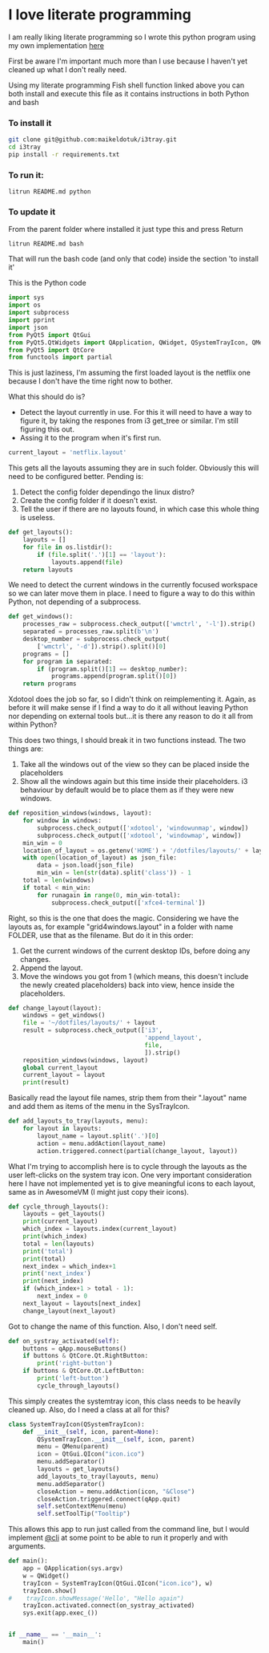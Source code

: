 # I love literate programming

I am really liking literate programming so I wrote this python program using my own implementation [here](https://github.com/maikeldotuk/literatefish)

First be aware I'm important much more than I use because I haven't yet cleaned up what I don't really need. 

Using my literate programming Fish shell function linked above you can both install and execute this file as it contains instructions in both Python and bash

### To install it

```bash
git clone git@github.com:maikeldotuk/i3tray.git
cd i3tray
pip install -r requirements.txt
```
### To run it:

```none
litrun README.md python
```

### To update it

From the parent folder where installed it just type this and press Return
```none
litrun README.md bash
```
That will run the bash code (and only that code) inside the section 'to install it'

This is the Python code
```python
import sys
import os
import subprocess
import pprint
import json
from PyQt5 import QtGui
from PyQt5.QtWidgets import QApplication, QWidget, QSystemTrayIcon, QMenu, qApp
from PyQt5 import QtCore
from functools import partial
```
This is just laziness, I'm assuming the first loaded layout is the netflix one because I don't have the time right now to bother. 

What this should do is?
* Detect the layout currently in use. 
	For this it will need to have a way to figure it, by taking the respones from i3 get_tree or similar. I'm still figuring this out. 
* Assing it to the program when it's first run. 

```python
current_layout = 'netflix.layout' 
```

This gets all the layouts assuming they are in such folder. Obviously this will need to be configured better. Pending is:
1. Detect the config folder dependingo the linux distro?
2. Create the config folder if it doesn't exist. 
3. Tell the user if there are no layouts found, in which case this whole thing is useless. 

```python
def get_layouts():
    layouts = []
    for file in os.listdir():
        if (file.split('.')[1] == 'layout'):
            layouts.append(file)
    return layouts
```
We need to detect the current windows in the currently focused workspace so we can later move them in place. I need to figure a way to do this within Python, not depending of a subprocess. 
```python
def get_windows():
    processes_raw = subprocess.check_output(['wmctrl', '-l']).strip()
    separated = processes_raw.split(b'\n')
    desktop_number = subprocess.check_output(
        ['wmctrl', '-d']).strip().split()[0]
    programs = []
    for program in separated:
        if (program.split()[1] == desktop_number):
            programs.append(program.split()[0])
    return programs
```
Xdotool does the job so far, so I didn't think on reimplementing it. Again, as before it will make sense if I find a way to do it all without leaving Python nor depending on external tools but...it is there any reason to do it all from within Python?

This does two things, I should break it in two functions instead. The two things are:
1. Take all the windows out of the view so they can be placed inside the placeholders
2. Show all the windows again but this time inside their placeholders. i3 behaviour by default would be to place them as if they were new windows. 

```python
def reposition_windows(windows, layout):
    for window in windows:
        subprocess.check_output(['xdotool', 'windowunmap', window])
        subprocess.check_output(['xdotool', 'windowmap', window])
    min_win = 0
    location_of_layout = os.getenv('HOME') + '/dotfiles/layouts/' + layout
    with open(location_of_layout) as json_file:
        data = json.load(json_file)
        min_win = len(str(data).split('class')) - 1
    total = len(windows)
    if total < min_win:
        for runagain in range(0, min_win-total):
            subprocess.check_output(['xfce4-terminal'])
```

Right, so this is the one that does the magic. Considering we have the layouts as, for example "grid4windows.layout" in a folder with name FOLDER, use that as the filename. But do it in this order:
1. Get the current windows of the current desktop IDs, before doing any changes. 
2. Append the layout. 
3. Move the windows you got from 1 (which means, this doesn't include the newly created placeholders) back into view, hence inside the placeholders. 

```python
def change_layout(layout):
    windows = get_windows()
    file = '~/dotfiles/layouts/' + layout
    result = subprocess.check_output(['i3',
                                      'append_layout',
                                      file,
                                      ]).strip()
    reposition_windows(windows, layout)
    global current_layout
    current_layout = layout
    print(result)
```
Basically read the layout file names, strip them from their ".layout" name and add them as items of the menu in the SysTrayIcon.
```python
def add_layouts_to_tray(layouts, menu):
    for layout in layouts:
        layout_name = layout.split('.')[0]
        action = menu.addAction(layout_name)
        action.triggered.connect(partial(change_layout, layout))
```
What I'm trying to accomplish here is to cycle through the layouts as the user left-clicks on the system tray icon. One very important consideration here I have not implemented yet is to give meaningful icons to each layout, same as in AwesomeVM (I might just copy their icons).
```python
def cycle_through_layouts():
    layouts = get_layouts()
    print(current_layout)
    which_index = layouts.index(current_layout)
    print(which_index)
    total = len(layouts)
    print('total')
    print(total)
    next_index = which_index+1
    print('next_index')
    print(next_index)
    if (which_index+1 > total - 1):
        next_index = 0
    next_layout = layouts[next_index]
    change_layout(next_layout)

```
Got to change the name of this function. Also, I don't need self. 
```python
def on_systray_activated(self):
    buttons = qApp.mouseButtons()
    if buttons & QtCore.Qt.RightButton:
        print('right-button')
    if buttons & QtCore.Qt.LeftButton:
        print('left-button')
        cycle_through_layouts()

```
This simply creates the systemtray icon, this class needs to be heavily cleaned up. Also, do I need a class at all for this?
```python
class SystemTrayIcon(QSystemTrayIcon):
    def __init__(self, icon, parent=None):
        QSystemTrayIcon.__init__(self, icon, parent)
        menu = QMenu(parent)
        icon = QtGui.QIcon("icon.ico")
        menu.addSeparator()
        layouts = get_layouts()
        add_layouts_to_tray(layouts, menu)
        menu.addSeparator()
        closeAction = menu.addAction(icon, "&Close")
        closeAction.triggered.connect(qApp.quit)
        self.setContextMenu(menu)
        self.setToolTip("Tooltip")
```
This allows this app to run just called from the command line, but I would implement [@cli](https://pypi.org/project/pyCLI/) at some point to be able to run it properly and with arguments. 
```python
def main():
    app = QApplication(sys.argv)
    w = QWidget()
    trayIcon = SystemTrayIcon(QtGui.QIcon("icon.ico"), w)
    trayIcon.show()
#    trayIcon.showMessage('Hello', "Hello again")
    trayIcon.activated.connect(on_systray_activated)
    sys.exit(app.exec_())


if __name__ == '__main__':
    main()
```
